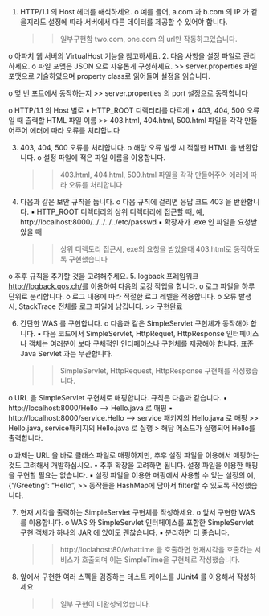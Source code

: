 1. HTTP/1.1 의 Host 헤더를 해석하세요.
  o 예를 들어, a.com 과 b.com 의 IP 가 같을지라도 설정에 따라 서버에서 다른 데이터를 제공할 수 있어야 합니다.
    >> 일부구현함 two.com, one.com 의 url만 작동하고있습니다.
    
  o 아파치 웹 서버의 VirtualHost 기능을 참고하세요.
2. 다음 사항을 설정 파일로 관리하세요.
  o 파일 포맷은 JSON 으로 자유롭게 구성하세요.
    >> server.properties 파일포맷으로 기술하였으며 property class로 읽어들여 설정을 읽습니다.
    
  o 몇 번 포트에서 동작하는지
    >> server.properties 의 port 설정으로 동작합니다   
    
  o HTTP/1.1 의 Host 별로
    ▪ HTTP_ROOT 디렉터리를 다르게
    ▪ 403, 404, 500 오류일 때 출력할 HTML 파일 이름
      >> 403.html, 404.html, 500.html 파일을 각각 만들어주어 에러에 따라 오류를 처리합니다
      
3. 403, 404, 500 오류를 처리합니다. 
  o 해당 오류 발생 시 적절한 HTML 을 반환합니다.
  o 설정 파일에 적은 파일 이름을 이용합니다.
    >> 403.html, 404.html, 500.html 파일을 각각 만들어주어 에러에 따라 오류를 처리합니다
    
4. 다음과 같은 보안 규칙을 둡니다.
  o 다음 규칙에 걸리면 응답 코드 403 을 반환합니다.
    ▪ HTTP_ROOT 디렉터리의 상위 디렉터리에 접근할 때,
    예, http://localhost:8000/../../../../etc/passwd
    ▪ 확장자가 .exe 인 파일을 요청받았을 때
      >> 상위 디렉토리 접근시, exe의 요청을 받았을때 403.html로 동작하도록 구현했습니다
      
  o 추후 규칙을 추가할 것을 고려해주세요.
5. logback 프레임워크 http://logback.qos.ch/를 이용하여 다음의 로깅 작업을 합니다.
  o 로그 파일을 하루 단위로 분리합니다.
  o 로그 내용에 따라 적절한 로그 레벨을 적용합니다.
  o 오류 발생 시, StackTrace 전체를 로그 파일에 남깁니다.
    >> 구현완료
    
6. 간단한 WAS 를 구현합니다.
  o 다음과 같은 SimpleServlet 구현체가 동작해야 합니다.
    ▪ 다음 코드에서 SimpleServlet, HttpRequet, HttpResponse 인터페이스나 객체는 여러분이 보다 구체적인 인터페이스나 구현체를 제공해야 합니다. 표준
      Java Servlet 과는 무관합니다.
      >> SimpleServlet, HttpRequest, HttpResponse 구현체를 작성했습니다.
      
  o URL 을 SimpleServlet 구현체로 매핑합니다. 규칙은 다음과 같습니다.
    ▪ http://localhost:8000/Hello --> Hello.java 로 매핑
    ▪ http://localhost:8000/service.Hello --> service 패키지의 Hello.java 로 매핑
      >> Hello.java, service패키지의 Hello.java 로 실행 > 해당 메소드가 실행되어 Hello를 출력합니다.
      
  o 과제는 URL 을 바로 클래스 파일로 매핑하지만, 추후 설정 파일을 이용해서 매핑하는 것도 고려해서 개발하십시오.
    ▪ 추후 확장을 고려하면 됩니다. 설정 파일을 이용한 매핑을 구현할 필요는 없습니다.
    ▪ 설정 파일을 이용한 매핑에서 사용할 수 있는 설정의 예, {“/Greeting”: “Hello”,
      >> 동작들을 HashMap에 담아서 filter할 수 있도록 작성했습니다.

7. 현재 시각을 출력하는 SimpleServlet 구현체를 작성하세요.
  o 앞서 구현한 WAS 를 이용합니다.
  o WAS 와 SimpleServlet 인터페이스를 포함한 SimpleServlet 구현 객체가 하나의 JAR 에 있어도 괜찮습니다.
    ▪ 분리하면 더 좋습니다.
      >> http://loclahost:80/whattime 을 호출하면 현재시각을 호출하는 서비스가 호출되며 이는 SimpleTime을 구현체로 작성했습니다.
      
8. 앞에서 구현한 여러 스펙을 검증하는 테스트 케이스를 JUnit4 를 이용해서 작성하세요
      >> 일부 구현이 미완성되었습니다.
